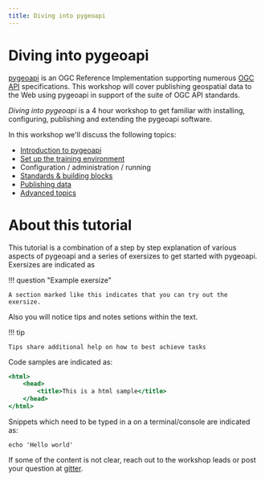 ```yaml
---
title: Diving into pygeoapi
---
```


# Diving into pygeoapi

[pygeoapi](https://pygeoapi.io) is an OGC Reference Implementation supporting numerous [OGC API](https://ogcapi.ogc.org) specifications. This workshop will cover publishing geospatial data to the Web using pygeoapi in support of the suite of OGC API standards.

*Diving into pygeoapi* is a 4 hour workshop to get familiar with installing, configuring, publishing and extending the pygeoapi software.

In this workshop we'll discuss the following topics:

- [Introduction to pygeoapi](intro/index.md)
- [Set up the training environment](setup/index.md)
- Configuration / administration / running
- [Standards & building blocks](standards/index.md)
- [Publishing data](publish/index.md)
- [Advanced topics](advanced/index.md)

# About this tutorial

This tutorial is a combination of a step by step explanation of various aspects of pygeoapi and a series of exersizes to get started with pygeoapi. Exersizes are indicated as

!!! question "Example exersize"

    A section marked like this indicates that you can try out the exersize.

Also you will notice tips and notes setions within the text.

!!! tip

    Tips share additional help on how to best achieve tasks

Code samples are indicated as:

``` {.html linenums="1"}
<html>
    <head>
        <title>This is a html sample</title>
    </head>
</html>
```

Snippets which need to be typed in a on a terminal/console are indicated as:

<div class="termy">

``` 
echo 'Hello world'
```

</div>

If some of the content is not clear, reach out to the workshop leads or post your question at [gitter](https://gitter.im/geopython/pygeoapi). 